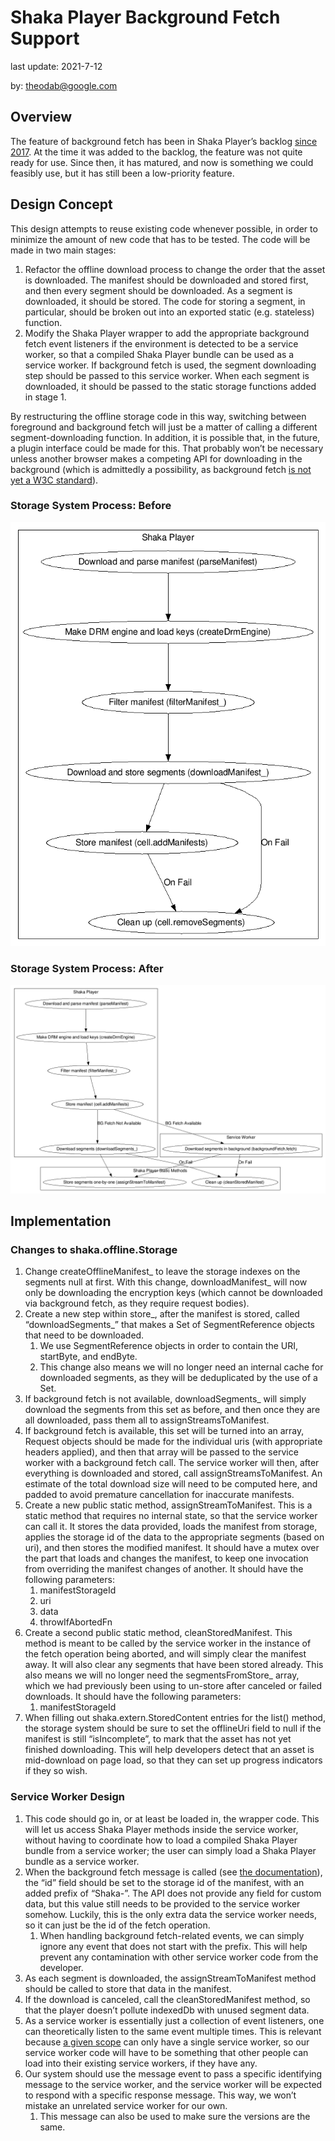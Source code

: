 # Shaka Player Background Fetch Support

last update: 2021-7-12

by: [theodab@google.com](mailto:theodab@google.com)


## Overview

The feature of background fetch has been in Shaka Player’s backlog [since 2017].
At the time it was added to the backlog, the feature was not quite ready for
use. Since then, it has matured, and now is something we could feasibly use, but
it has still been a low-priority feature.

[since 2017]: https://github.com/shaka-project/shaka-player/issues/879

## Design Concept

This design attempts to reuse existing code whenever possible, in order to
minimize the amount of new code that has to be tested. The code will be made in
two main stages:
1. Refactor the offline download process to change the order that the asset is
downloaded. The manifest should be downloaded and stored first, and then every
segment should be downloaded. As a segment is downloaded, it should be stored.
The code for storing a segment, in particular, should be broken out into an
exported static (e.g. stateless) function.
1. Modify the Shaka Player wrapper to add the appropriate background fetch event
listeners if the environment is detected to be a service worker, so that a
compiled Shaka Player bundle can be used as a service worker. If background
fetch is used, the segment downloading step should be passed to this service
worker. When each segment is downloaded, it should be passed to the static
storage functions added in stage 1.

By restructuring the offline storage code in this way, switching between
foreground and background fetch will just be a matter of calling a different
segment-downloading function. In addition, it is possible that, in the future, a
plugin interface could be made for this. That probably won’t be necessary unless
another browser makes a competing API for downloading in the background (which
is admittedly a possibility, as background fetch [is not yet a W3C standard]).

[is not yet a W3C standard]: https://wicg.github.io/background-fetch/

### Storage System Process: Before

![Shaka storage system flow before](bg-fetch-before.gv.png)


### Storage System Process: After

![Shaka storage system flow after](bg-fetch-after.gv.png)


## Implementation

### Changes to shaka.offline.Storage

1. Change createOfflineManifest_ to leave the storage indexes on the segments
null at first. With this change, downloadManifest_ will now only be downloading
the encryption keys (which cannot be downloaded via background fetch, as they
require request bodies).
1. Create a new step within store_, after the manifest is stored, called
“downloadSegments_” that makes a Set of SegmentReference objects that need to be
downloaded.
   1. We use SegmentReference objects in order to contain the URI, startByte,
   and endByte.
   1. This change also means we will no longer need an internal cache for
   downloaded segments, as they will be deduplicated by the use of a Set.
1. If background fetch is not available, downloadSegments_ will simply download
the segments from this set as before, and then once they are all downloaded,
pass them all to assignStreamsToManifest.
1. If background fetch is available, this set will be turned into an array,
Request objects should be made for the individual uris (with appropriate headers
applied), and then that array will be passed to the service worker with a
background fetch call. The service worker will then, after everything is
downloaded and stored, call assignStreamsToManifest.  An estimate of the total
download size will need to be computed here, and padded to avoid premature
cancellation for inaccurate manifests.
1. Create a new public static method, assignStreamToManifest. This is a static
method that requires no internal state, so that the service worker can call it.
It stores the data provided, loads the manifest from storage, applies the
storage id of the data to the appropriate segments (based on uri), and then
stores the modified manifest. It should have a mutex over the part that loads
and changes the manifest, to keep one invocation from overriding the manifest
changes of another. It should have the following parameters:
   1. manifestStorageId
   1. uri
   1. data
   1. throwIfAbortedFn
1. Create a second public static method, cleanStoredManifest. This method is
meant to be called by the service worker in the instance of the fetch operation
being aborted, and will simply clear the manifest away. It will also clear any
segments that have been stored already. This also means we will no longer need
the segmentsFromStore_ array, which we had previously been using to un-store
after canceled or failed downloads. It should have the following parameters:
   1. manifestStorageId
1. When filling out shaka.extern.StoredContent entries for the list() method,
the storage system should be sure to set the offlineUri field to null if the
manifest is still “isIncomplete”, to mark that the asset has not yet finished
downloading. This will help developers detect that an asset is mid-download on
page load, so that they can set up progress indicators if they so wish.


### Service Worker Design

1. This code should go in, or at least be loaded in, the wrapper code. This will
let us access Shaka Player methods inside the service worker, without having to
coordinate how to load a compiled Shaka Player bundle from a service worker;
the user can simply load a Shaka Player bundle as a service worker.
1. When the background fetch message is called (see [the documentation]), the
“id” field should be set to the storage id of the manifest, with an added prefix
of “Shaka-”. The API does not provide any field for custom data, but this value
still needs to be provided to the service worker somehow. Luckily, this is the
only extra data the service worker needs, so it can just be the id of the fetch
operation.
   1. When handling background fetch-related events, we can simply ignore any
   event that does not start with the prefix. This will help prevent any
   contamination with other service worker code from the developer.
1. As each segment is downloaded, the assignStreamToManifest method should be
called to store that data in the manifest.
1. If the download is canceled, call the cleanStoredManifest method, so that the
player doesn’t pollute indexedDb with unused segment data.
1. As a service worker is essentially just a collection of event listeners, one
can theoretically listen to the same event multiple times. This is relevant
because [a given scope] can only have a single service worker, so our service
worker code will have to be something that other people can load into their
existing service workers, if they have any.
1. Our system should use the message event to pass a specific identifying
message to the service worker, and the service worker will be expected to
respond with a specific response message. This way, we won’t mistake an
unrelated service worker for our own.
   1. This message can also be used to make sure the versions are the same.

[the documentation]: https://developers.google.com/web/updates/2018/12/background-fetch#starting_a_background_fetch
[a given scope]: https://developers.google.com/web/fundamentals/primers/service-workers#register_a_service_worker
